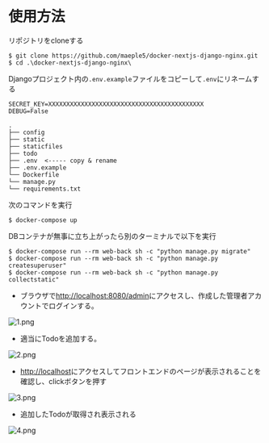 # 使用方法
リポジトリをcloneする

    $ git clone https://github.com/maeple5/docker-nextjs-django-nginx.git
    $ cd .\docker-nextjs-django-nginx\

Djangoプロジェクト内の`.env.example`ファイルをコピーして`.env`にリネームする
~~~
SECRET_KEY=XXXXXXXXXXXXXXXXXXXXXXXXXXXXXXXXXXXXXXXXXXX
DEBUG=False
~~~


~~~
.
├── config
├── static
├── staticfiles
├── todo
├── .env  <----- copy & rename
├── .env.example
└── Dockerfile
└── manage.py
└── requirements.txt
~~~
次のコマンドを実行　　

    $ docker-compose up
DBコンテナが無事に立ち上がったら別のターミナルで以下を実行

    $ docker-compose run --rm web-back sh -c "python manage.py migrate"
    $ docker-compose run --rm web-back sh -c "python manage.py createsuperuser"
    $ docker-compose run --rm web-back sh -c "python manage.py collectstatic"

- ブラウザで[http://localhost:8080/admin](http://localhost:8080/admin)にアクセスし、作成した管理者アカウントでログインする。

![1.png](https://qiita-image-store.s3.ap-northeast-1.amazonaws.com/0/3288404/9e192f93-3974-c636-eabb-b293ebcd43f6.png)

- 適当にTodoを追加する。

![2.png](https://qiita-image-store.s3.ap-northeast-1.amazonaws.com/0/3288404/68f8c3c0-0ea5-0703-a6a5-ef76da02c658.png)

- [http://localhost](http://localhost)にアクセスしてフロントエンドのページが表示されることを確認し、clickボタンを押す

![3.png](https://qiita-image-store.s3.ap-northeast-1.amazonaws.com/0/3288404/77bf5b2e-ee17-c64e-f931-75e8c9534a5e.png)

- 追加したTodoが取得され表示される

![4.png](https://qiita-image-store.s3.ap-northeast-1.amazonaws.com/0/3288404/d315914d-8811-24ea-9df0-b482ab856d05.png)
